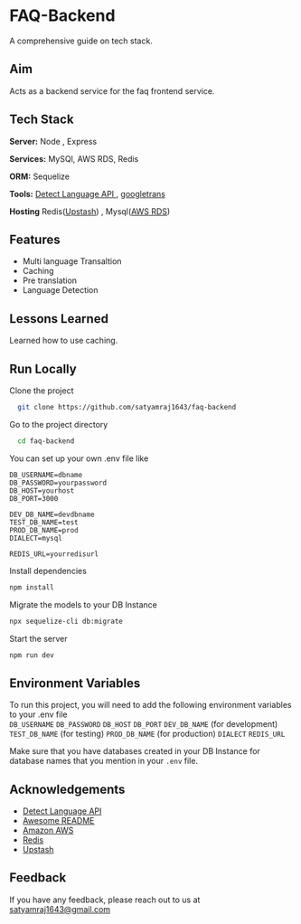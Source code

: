 
  
# FAQ-Backend
A comprehensive guide on tech stack.

## Aim

Acts as a backend service for the faq frontend service.


## Tech Stack  

**Server:** Node , Express   

**Services:** MySQl, AWS RDS, Redis 

**ORM:** Sequelize

**Tools:**  [Detect Language API ](https://detectlanguage.com/), [googletrans](https://github.com/DarinRowe/googletrans)

**Hosting** Redis([Upstash](https://upstash.com/)) , Mysql([AWS RDS](https://aws.amazon.com/rds/))

## Features  

- Multi language Transaltion 
- Caching
- Pre translation
- Language Detection 

## Lessons Learned  

Learned how to use caching.

## Run Locally  

Clone the project  

~~~bash  
  git clone https://github.com/satyamraj1643/faq-backend
~~~

Go to the project directory  

~~~bash  
  cd faq-backend
~~~

You can set up your own .env file like

```
DB_USERNAME=dbname
DB_PASSWORD=yourpassword
DB_HOST=yourhost
DB_PORT=3000

DEV_DB_NAME=devdbname
TEST_DB_NAME=test
PROD_DB_NAME=prod
DIALECT=mysql

REDIS_URL=yourredisurl

```

Install dependencies  

~~~bash  
npm install
~~~

Migrate the models to your DB Instance
~~~bash  
npx sequelize-cli db:migrate
~~~
Start the server  

~~~bash  
npm run dev
~~~

## Environment Variables  

To run this project, you will need to add the following environment variables to your .env file  
`DB_USERNAME`
`DB_PASSWORD`
`DB_HOST`
`DB_PORT`
`DEV_DB_NAME` (for development)
`TEST_DB_NAME` (for testing)
`PROD_DB_NAME` (for production)
`DIALECT`
`REDIS_URL`

Make sure that you have databases created in your DB Instance for database names that you mention in your `.env`  file.





## Acknowledgements  

- [Detect Language API](https://detectlanguage.com/)
- [Awesome README](https://github.com/matiassingers/awesome-readme)
- [Amazon AWS](https://aws.amazon.com/?nc2=h_lg)
- [Redis](https://redis.io/)
- [Upstash](https://upstash.com/)


## Feedback  

If you have any feedback, please reach out to us at satyamraj1643@gmail.com


